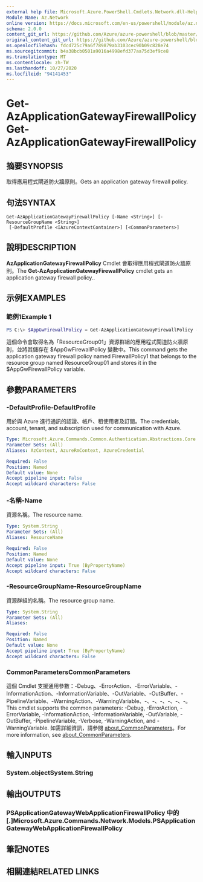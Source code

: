 ```yaml
---
external help file: Microsoft.Azure.PowerShell.Cmdlets.Network.dll-Help.xml
Module Name: Az.Network
online version: https://docs.microsoft.com/en-us/powershell/module/az.network/get-azapplicationgatewayfirewallpolicy
schema: 2.0.0
content_git_url: https://github.com/Azure/azure-powershell/blob/master/src/Network/Network/help/Get-AzApplicationGatewayFirewallPolicy.md
original_content_git_url: https://github.com/Azure/azure-powershell/blob/master/src/Network/Network/help/Get-AzApplicationGatewayFirewallPolicy.md
ms.openlocfilehash: fdcd725c79a6f789879ab3103cec90b09c828e74
ms.sourcegitcommit: b4a38bcb0501a9016a4998efd377aa75d3ef9ce8
ms.translationtype: MT
ms.contentlocale: zh-TW
ms.lasthandoff: 10/27/2020
ms.locfileid: "94141453"
---
```

# <span data-ttu-id="17103-101">Get-AzApplicationGatewayFirewallPolicy</span><span class="sxs-lookup"><span data-stu-id="17103-101">Get-AzApplicationGatewayFirewallPolicy</span></span>

## <span data-ttu-id="17103-102">摘要</span><span class="sxs-lookup"><span data-stu-id="17103-102">SYNOPSIS</span></span>
<span data-ttu-id="17103-103">取得應用程式閘道防火牆原則。</span><span class="sxs-lookup"><span data-stu-id="17103-103">Gets an application gateway firewall policy.</span></span>

## <span data-ttu-id="17103-104">句法</span><span class="sxs-lookup"><span data-stu-id="17103-104">SYNTAX</span></span>

```
Get-AzApplicationGatewayFirewallPolicy [-Name <String>] [-ResourceGroupName <String>]
 [-DefaultProfile <IAzureContextContainer>] [<CommonParameters>]
```

## <span data-ttu-id="17103-105">說明</span><span class="sxs-lookup"><span data-stu-id="17103-105">DESCRIPTION</span></span>
<span data-ttu-id="17103-106">**AzApplicationGatewayFirewallPolicy** Cmdlet 會取得應用程式閘道防火牆原則。</span><span class="sxs-lookup"><span data-stu-id="17103-106">The **Get-AzApplicationGatewayFirewallPolicy** cmdlet gets an application gateway firewall policy..</span></span>

## <span data-ttu-id="17103-107">示例</span><span class="sxs-lookup"><span data-stu-id="17103-107">EXAMPLES</span></span>

### <span data-ttu-id="17103-108">範例1</span><span class="sxs-lookup"><span data-stu-id="17103-108">Example 1</span></span>
```powershell
PS C:\> $AppGwFirewallPolicy = Get-AzApplicationGatewayFirewallPolicy -Name "FirewallPolicy1" -ResourceGroupName "ResourceGroup01"
```

<span data-ttu-id="17103-109">這個命令會取得名為「ResourceGroup01」資源群組的應用程式閘道防火牆原則，並將其儲存在 $AppGwFirewallPolicy 變數中。</span><span class="sxs-lookup"><span data-stu-id="17103-109">This command gets the application gateway firewall policy named FirewallPolicy1 that belongs to the resource group named ResourceGroup01 and stores it in the $AppGwFirewallPolicy variable.</span></span>

## <span data-ttu-id="17103-110">參數</span><span class="sxs-lookup"><span data-stu-id="17103-110">PARAMETERS</span></span>

### <span data-ttu-id="17103-111">-DefaultProfile</span><span class="sxs-lookup"><span data-stu-id="17103-111">-DefaultProfile</span></span>
<span data-ttu-id="17103-112">用於與 Azure 進行通訊的認證、帳戶、租使用者及訂閱。</span><span class="sxs-lookup"><span data-stu-id="17103-112">The credentials, account, tenant, and subscription used for communication with Azure.</span></span>

```yaml
Type: Microsoft.Azure.Commands.Common.Authentication.Abstractions.Core.IAzureContextContainer
Parameter Sets: (All)
Aliases: AzContext, AzureRmContext, AzureCredential

Required: False
Position: Named
Default value: None
Accept pipeline input: False
Accept wildcard characters: False
```

### <span data-ttu-id="17103-113">-名稱</span><span class="sxs-lookup"><span data-stu-id="17103-113">-Name</span></span>
<span data-ttu-id="17103-114">資源名稱。</span><span class="sxs-lookup"><span data-stu-id="17103-114">The resource name.</span></span>

```yaml
Type: System.String
Parameter Sets: (All)
Aliases: ResourceName

Required: False
Position: Named
Default value: None
Accept pipeline input: True (ByPropertyName)
Accept wildcard characters: False
```

### <span data-ttu-id="17103-115">-ResourceGroupName</span><span class="sxs-lookup"><span data-stu-id="17103-115">-ResourceGroupName</span></span>
<span data-ttu-id="17103-116">資源群組的名稱。</span><span class="sxs-lookup"><span data-stu-id="17103-116">The resource group name.</span></span>

```yaml
Type: System.String
Parameter Sets: (All)
Aliases:

Required: False
Position: Named
Default value: None
Accept pipeline input: True (ByPropertyName)
Accept wildcard characters: False
```

### <span data-ttu-id="17103-117">CommonParameters</span><span class="sxs-lookup"><span data-stu-id="17103-117">CommonParameters</span></span>
<span data-ttu-id="17103-118">這個 Cmdlet 支援通用參數：-Debug、-ErrorAction、-ErrorVariable、-InformationAction、-InformationVariable、-OutVariable、-OutBuffer、-PipelineVariable、-WarningAction、-WarningVariable、-、-、-、-、-、-。</span><span class="sxs-lookup"><span data-stu-id="17103-118">This cmdlet supports the common parameters: -Debug, -ErrorAction, -ErrorVariable, -InformationAction, -InformationVariable, -OutVariable, -OutBuffer, -PipelineVariable, -Verbose, -WarningAction, and -WarningVariable.</span></span> <span data-ttu-id="17103-119">如需詳細資訊，請參閱 [about_CommonParameters](http://go.microsoft.com/fwlink/?LinkID=113216)。</span><span class="sxs-lookup"><span data-stu-id="17103-119">For more information, see [about_CommonParameters](http://go.microsoft.com/fwlink/?LinkID=113216).</span></span>

## <span data-ttu-id="17103-120">輸入</span><span class="sxs-lookup"><span data-stu-id="17103-120">INPUTS</span></span>

### <span data-ttu-id="17103-121">System.object</span><span class="sxs-lookup"><span data-stu-id="17103-121">System.String</span></span>

## <span data-ttu-id="17103-122">輸出</span><span class="sxs-lookup"><span data-stu-id="17103-122">OUTPUTS</span></span>

### <span data-ttu-id="17103-123">PSApplicationGatewayWebApplicationFirewallPolicy 中的 [.]</span><span class="sxs-lookup"><span data-stu-id="17103-123">Microsoft.Azure.Commands.Network.Models.PSApplicationGatewayWebApplicationFirewallPolicy</span></span>

## <span data-ttu-id="17103-124">筆記</span><span class="sxs-lookup"><span data-stu-id="17103-124">NOTES</span></span>

## <span data-ttu-id="17103-125">相關連結</span><span class="sxs-lookup"><span data-stu-id="17103-125">RELATED LINKS</span></span>
